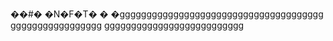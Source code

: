 ��#� �N�F�T�
�
�gggggggggggggggggggggggggggggggggggggg
ggggggggggggggggg
gggggggggggggggggggggggggg

